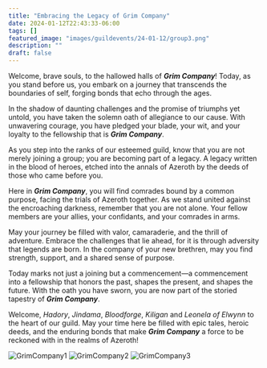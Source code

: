 ```yaml
---
title: "Embracing the Legacy of Grim Company"
date: 2024-01-12T22:43:33-06:00
tags: []
featured_image: "images/guildevents/24-01-12/group3.png"
description: ""
draft: false
---
```

Welcome, brave souls, to the hallowed halls of ___Grim Company___! Today, as you stand before us, you embark on a journey that transcends the boundaries of self, forging bonds that echo through the ages.

In the shadow of daunting challenges and the promise of triumphs yet untold, you have taken the solemn oath of allegiance to our cause. With unwavering courage, you have pledged your blade, your wit, and your loyalty to the fellowship that is ___Grim Company___.

As you step into the ranks of our esteemed guild, know that you are not merely joining a group; you are becoming part of a legacy. A legacy written in the blood of heroes, etched into the annals of Azeroth by the deeds of those who came before you.

Here in ___Grim Company___, you will find comrades bound by a common purpose, facing the trials of Azeroth together. As we stand united against the encroaching darkness, remember that you are not alone. Your fellow members are your allies, your confidants, and your comrades in arms.

May your journey be filled with valor, camaraderie, and the thrill of adventure. Embrace the challenges that lie ahead, for it is through adversity that legends are born. In the company of your new brethren, may you find strength, support, and a shared sense of purpose.

Today marks not just a joining but a commencement—a commencement into a fellowship that honors the past, shapes the present, and shapes the future. With the oath you have sworn, you are now part of the storied tapestry of ___Grim Company___.

Welcome, _Hadory_, _Jindama_, _Bloodforge_, _Kiligan_ and _Leonela of Elwynn_ to the heart of our guild. May your time here be filled with epic tales, heroic deeds, and the enduring bonds that make ___Grim Company___ a force to be reckoned with in the realms of Azeroth!


![GrimCompany1](/images/guildevents/24-01-12/group1.png "GrimCompany1")
![GrimCompany2](/images/guildevents/24-01-12/group2.png "GrimCompany2")
![GrimCompany3](/images/guildevents/24-01-12/group3.png "GrimCompany3")